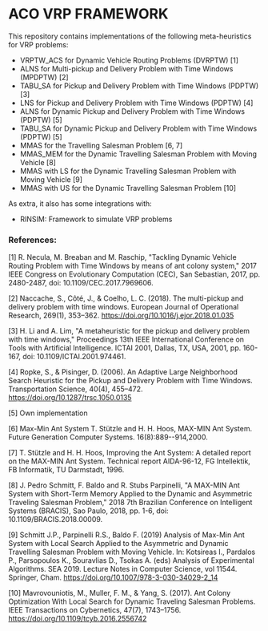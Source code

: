 # ACO VRP FRAMEWORK

This repository contains implementations of the following meta-heuristics for VRP problems:

* VRPTW_ACS for Dynamic Vehicle Routing Problems (DVRPTW) [1]
* ALNS for Multi-pickup and Delivery Problem with Time Windows (MPDPTW) [2]
* TABU_SA for Pickup and Delivery Problem with Time Windows (PDPTW) [3]
* LNS for Pickup and Delivery Problem with Time Windows (PDPTW) [4]
* ALNS for Dynamic Pickup and Delivery Problem with Time Windows (PDPTW) [5]
* TABU_SA for Dynamic Pickup and Delivery Problem with Time Windows (PDPTW) [5]
* MMAS for the Travelling Salesman Problem [6, 7]
* MMAS_MEM for the Dynamic Travelling Salesman Problem with Moving Vehicle [8]
* MMAS with LS for the Dynamic Travelling Salesman Problem with Moving Vehicle [9]
* MMAS with US for the Dynamic Travelling Salesman Problem [10]

As extra, it also has some integrations with:

* RINSIM: Framework to simulate VRP problems

### References:

[1] R. Necula, M. Breaban and M. Raschip, "Tackling Dynamic Vehicle Routing Problem with Time Windows by means of ant colony system," 2017 IEEE Congress on Evolutionary Computation (CEC), San Sebastian, 2017, pp. 2480-2487, doi: 10.1109/CEC.2017.7969606.

[2] Naccache, S., Côté, J., & Coelho, L. C. (2018). The multi-pickup and delivery problem with time windows. European Journal of Operational Research, 269(1), 353–362. https://doi.org/10.1016/j.ejor.2018.01.035

[3] H. Li and A. Lim, "A metaheuristic for the pickup and delivery problem with time windows," Proceedings 13th IEEE International Conference on Tools with Artificial Intelligence. ICTAI 2001, Dallas, TX, USA, 2001, pp. 160-167, doi: 10.1109/ICTAI.2001.974461.

[4] Ropke, S., & Pisinger, D. (2006). An Adaptive Large Neighborhood Search Heuristic for the Pickup and Delivery Problem with Time Windows. Transportation Science, 40(4), 455–472. https://doi.org/10.1287/trsc.1050.0135

[5] Own implementation

[6] Max-Min Ant System T. Stützle and H. H. Hoos, MAX-MIN Ant System. Future Generation Computer Systems. 16(8):889--914,2000.

[7] T. Stützle and H. H. Hoos, Improving the Ant System: A detailed report on the MAX-MIN Ant System. Technical report AIDA-96-12, FG Intellektik, FB Informatik, TU Darmstadt, 1996.

[8] J. Pedro Schmitt, F. Baldo and R. Stubs Parpinelli, "A MAX-MIN Ant System with Short-Term Memory Applied to the Dynamic and Asymmetric Traveling Salesman Problem," 2018 7th Brazilian Conference on Intelligent Systems (BRACIS), Sao Paulo, 2018, pp. 1-6, doi: 10.1109/BRACIS.2018.00009.

[9] Schmitt J.P., Parpinelli R.S., Baldo F. (2019) Analysis of Max-Min Ant System with Local Search Applied to the Asymmetric and Dynamic Travelling Salesman Problem with Moving Vehicle. In: Kotsireas I., Pardalos P., Parsopoulos K., Souravlias D., Tsokas A. (eds) Analysis of Experimental Algorithms. SEA 2019. Lecture Notes in Computer Science, vol 11544. Springer, Cham. https://doi.org/10.1007/978-3-030-34029-2_14

[10] Mavrovouniotis, M., Muller, F. M., & Yang, S. (2017). Ant Colony Optimization With Local Search for Dynamic Traveling Salesman Problems. IEEE Transactions on Cybernetics, 47(7), 1743–1756. https://doi.org/10.1109/tcyb.2016.2556742
